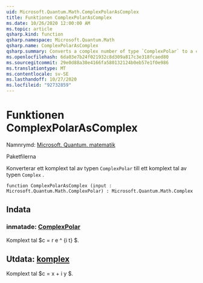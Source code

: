 ```yaml
---
uid: Microsoft.Quantum.Math.ComplexPolarAsComplex
title: Funktionen ComplexPolarAsComplex
ms.date: 10/26/2020 12:00:00 AM
ms.topic: article
qsharp.kind: function
qsharp.namespace: Microsoft.Quantum.Math
qsharp.name: ComplexPolarAsComplex
qsharp.summary: Converts a complex number of type `ComplexPolar` to a complex number of type `Complex`.
ms.openlocfilehash: 6da03e7b24f021932c8d309a817c3e318fcaed80
ms.sourcegitcommit: 29e0d88a30e4166fa580132124b0eb57e1f0e986
ms.translationtype: MT
ms.contentlocale: sv-SE
ms.lasthandoff: 10/27/2020
ms.locfileid: "92732859"
---
```

# <a name="complexpolarascomplex-function"></a>Funktionen ComplexPolarAsComplex

Namnrymd: [Microsoft. Quantum. matematik](xref:Microsoft.Quantum.Math)

Paketfilerna [](https://nuget.org/packages/)


Konverterar ett komplext tal av typen `ComplexPolar` till ett komplext tal av typen `Complex` .

```qsharp
function ComplexPolarAsComplex (input : Microsoft.Quantum.Math.ComplexPolar) : Microsoft.Quantum.Math.Complex
```


## <a name="input"></a>Indata

### <a name="input--complexpolar"></a>inmatade: [ComplexPolar](xref:Microsoft.Quantum.Math.ComplexPolar)

Komplext tal $c = r e ^ {i t} $.



## <a name="output--complex"></a>Utdata: [komplex](xref:Microsoft.Quantum.Math.Complex)

Komplext tal $c = x + i y $.
